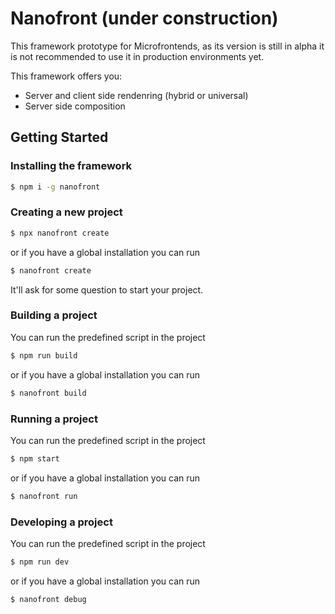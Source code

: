 # Nanofront (under construction)

This framework prototype for Microfrontends, as its version is still in alpha it is not recommended to use it in production environments yet.

This framework offers you:
- Server and client side rendenring (hybrid or universal)
- Server side composition

## Getting Started

### Installing the framework
```bash
$ npm i -g nanofront
```

### Creating a new project
```bash
$ npx nanofront create
```

or if you have a global installation you can run
```bash
$ nanofront create
```

It'll ask for some question to start your project.

### Building a project
You can run the predefined script in the project
```bash
$ npm run build
```

or if you have a global installation you can run
```bash
$ nanofront build
```

### Running a project
You can run the predefined script in the project
```bash
$ npm start
```

or if you have a global installation you can run
```bash
$ nanofront run
```

### Developing a project
You can run the predefined script in the project
```bash
$ npm run dev
```

or if you have a global installation you can run
```bash
$ nanofront debug
```